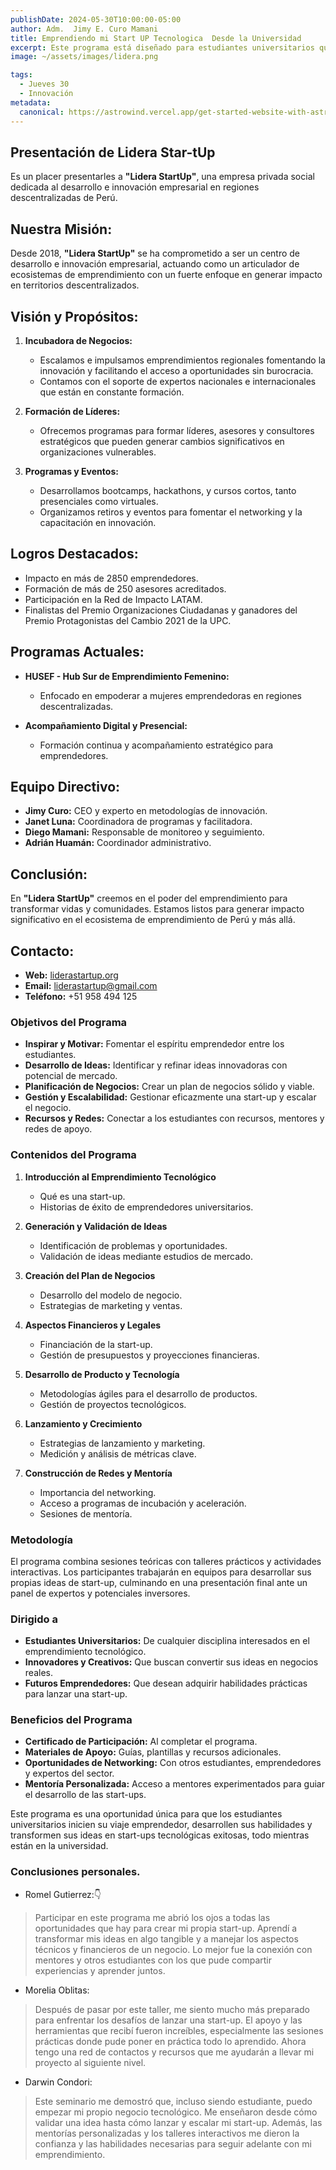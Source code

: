 ```yaml
---
publishDate: 2024-05-30T10:00:00-05:00
author: Adm.  Jimy E. Curo Mamani
title: Emprendiendo mi Start UP Tecnologica  Desde la Universidad
excerpt: Este programa está diseñado para estudiantes universitarios que desean transformar sus ideas innovadoras en una start-up tecnológica exitosa.
image: ~/assets/images/lidera.png

tags:
  - Jueves 30 
  - Innovación
metadata:
  canonical: https://astrowind.vercel.app/get-started-website-with-astro-tailwind-css
---
```

## Presentación de Lidera Star-tUp


Es un placer presentarles a **"Lidera StartUp"**, una empresa privada social dedicada al desarrollo e innovación empresarial en regiones descentralizadas de Perú.

## Nuestra Misión:
Desde 2018, **"Lidera StartUp"** se ha comprometido a ser un centro de desarrollo e innovación empresarial, actuando como un articulador de ecosistemas de emprendimiento con un fuerte enfoque en generar impacto en territorios descentralizados.

## Visión y Propósitos:
1. **Incubadora de Negocios:**
   - Escalamos e impulsamos emprendimientos regionales fomentando la innovación y facilitando el acceso a oportunidades sin burocracia.
   - Contamos con el soporte de expertos nacionales e internacionales que están en constante formación.

2. **Formación de Líderes:**
   - Ofrecemos programas para formar líderes, asesores y consultores estratégicos que pueden generar cambios significativos en organizaciones vulnerables.

3. **Programas y Eventos:**
   - Desarrollamos bootcamps, hackathons, y cursos cortos, tanto presenciales como virtuales.
   - Organizamos retiros y eventos para fomentar el networking y la capacitación en innovación.

## Logros Destacados:
- Impacto en más de 2850 emprendedores.
- Formación de más de 250 asesores acreditados.
- Participación en la Red de Impacto LATAM.
- Finalistas del Premio Organizaciones Ciudadanas y ganadores del Premio Protagonistas del Cambio 2021 de la UPC.

## Programas Actuales:
- **HUSEF - Hub Sur de Emprendimiento Femenino:**
  - Enfocado en empoderar a mujeres emprendedoras en regiones descentralizadas.

- **Acompañamiento Digital y Presencial:**
  - Formación continua y acompañamiento estratégico para emprendedores.

## Equipo Directivo:
- **Jimy Curo:** CEO y experto en metodologías de innovación.
- **Janet Luna:** Coordinadora de programas y facilitadora.
- **Diego Mamani:** Responsable de monitoreo y seguimiento.
- **Adrián Huamán:** Coordinador administrativo.

## Conclusión:
En **"Lidera StartUp"** creemos en el poder del emprendimiento para transformar vidas y comunidades. Estamos listos para generar impacto significativo en el ecosistema de emprendimiento de Perú y más allá.

## Contacto:
- **Web:** [liderastartup.org](http://www.liderastartup.org)
- **Email:** [liderastartup@gmail.com](mailto:liderastartup@gmail.com)
- **Teléfono:** +51 958 494 125


### Objetivos del Programa

- **Inspirar y Motivar:** Fomentar el espíritu emprendedor entre los estudiantes.
- **Desarrollo de Ideas:** Identificar y refinar ideas innovadoras con potencial de mercado.
- **Planificación de Negocios:** Crear un plan de negocios sólido y viable.
- **Gestión y Escalabilidad:** Gestionar eficazmente una start-up y escalar el negocio.
- **Recursos y Redes:** Conectar a los estudiantes con recursos, mentores y redes de apoyo.

### Contenidos del Programa

1. **Introducción al Emprendimiento Tecnológico**
   - Qué es una start-up.
   - Historias de éxito de emprendedores universitarios.
   
2. **Generación y Validación de Ideas**
   - Identificación de problemas y oportunidades.
   - Validación de ideas mediante estudios de mercado.
   
3. **Creación del Plan de Negocios**
   - Desarrollo del modelo de negocio.
   - Estrategias de marketing y ventas.
   
4. **Aspectos Financieros y Legales**
   - Financiación de la start-up.
   - Gestión de presupuestos y proyecciones financieras.
   
5. **Desarrollo de Producto y Tecnología**
   - Metodologías ágiles para el desarrollo de productos.
   - Gestión de proyectos tecnológicos.
   
6. **Lanzamiento y Crecimiento**
   - Estrategias de lanzamiento y marketing.
   - Medición y análisis de métricas clave.
   
7. **Construcción de Redes y Mentoría**
   - Importancia del networking.
   - Acceso a programas de incubación y aceleración.
   - Sesiones de mentoría.

### Metodología

El programa combina sesiones teóricas con talleres prácticos y actividades interactivas. Los participantes trabajarán en equipos para desarrollar sus propias ideas de start-up, culminando en una presentación final ante un panel de expertos y potenciales inversores.

### Dirigido a

- **Estudiantes Universitarios:** De cualquier disciplina interesados en el emprendimiento tecnológico.
- **Innovadores y Creativos:** Que buscan convertir sus ideas en negocios reales.
- **Futuros Emprendedores:** Que desean adquirir habilidades prácticas para lanzar una start-up.

### Beneficios del Programa

- **Certificado de Participación:** Al completar el programa.
- **Materiales de Apoyo:** Guías, plantillas y recursos adicionales.
- **Oportunidades de Networking:** Con otros estudiantes, emprendedores y expertos del sector.
- **Mentoría Personalizada:** Acceso a mentores experimentados para guiar el desarrollo de las start-ups.

Este programa es una oportunidad única para que los estudiantes universitarios inicien su viaje emprendedor, desarrollen sus habilidades y transformen sus ideas en start-ups tecnológicas exitosas, todo mientras están en la universidad.

### Conclusiones personales.

- Romel Gutierrez:👇
>Participar en este programa me abrió los ojos a todas las oportunidades que hay para crear mi propia start-up. Aprendí a transformar mis ideas en algo tangible y a manejar los aspectos técnicos y financieros de un negocio. Lo mejor fue la conexión con mentores y otros estudiantes con los que pude compartir experiencias y aprender juntos.
- Morelia Oblitas:
>Después de pasar por este taller, me siento mucho más preparado para enfrentar los desafíos de lanzar una start-up. El apoyo y las herramientas que recibí fueron increíbles, especialmente las sesiones prácticas donde pude poner en práctica todo lo aprendido. Ahora tengo una red de contactos y recursos que me ayudarán a llevar mi proyecto al siguiente nivel.
- Darwin Condori:
>Este seminario me demostró que, incluso siendo estudiante, puedo empezar mi propio negocio tecnológico. Me enseñaron desde cómo validar una idea hasta cómo lanzar y escalar mi start-up. Además, las mentorías personalizadas y los talleres interactivos me dieron la confianza y las habilidades necesarias para seguir adelante con mi emprendimiento.


